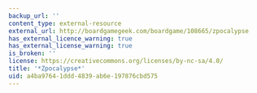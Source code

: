 ```yaml
---
backup_url: ''
content_type: external-resource
external_url: http://boardgamegeek.com/boardgame/108665/zpocalypse
has_external_licence_warning: true
has_external_license_warning: true
is_broken: ''
license: https://creativecommons.org/licenses/by-nc-sa/4.0/
title: '*Zpocalypse*'
uid: a4ba9764-1ddd-4839-ab6e-197876cbd575
---
```

